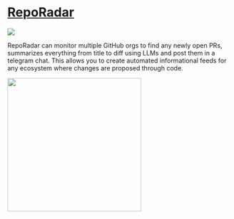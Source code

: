 # [RepoRadar](https://t.me/reporadar)

[![](https://licensebuttons.net/p/zero/1.0/88x31.png)](https://creativecommons.org/publicdomain/zero/1.0/)

RepoRadar can monitor multiple GitHub orgs to find any newly open PRs, summarizes everything from title to diff using LLMs and post them in a telegram chat. This allows you to create automated informational feeds for any ecosystem where changes are proposed through code.

<img src="https://user-images.githubusercontent.com/7863230/230755268-6829cc4c-2e17-499b-868f-8df8e7dabeca.jpg" width="300"/>
